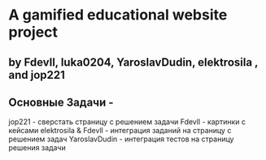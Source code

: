 # A gamified educational website project

## by Fdevll, luka0204, YaroslavDudin, elektrosila , and jop221


## Основные Задачи -
 jop221 - сверстать страницу с решением задачи
 Fdevll - картинки с кейсами
 elektrosila & Fdevll - интеграция заданий на страницу с решением задач
 YaroslavDudin - интеграция тестов на страницу решения задачи